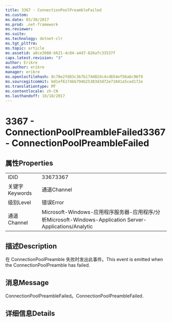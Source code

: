 ```yaml
---
title: 3367 - ConnectionPoolPreambleFailed
ms.custom: 
ms.date: 03/30/2017
ms.prod: .net-framework
ms.reviewer: 
ms.suite: 
ms.technology: dotnet-clr
ms.tgt_pltfrm: 
ms.topic: article
ms.assetid: a8ce3088-b621-4c84-a4d7-826afc33537f
caps.latest.revision: "3"
author: Erikre
ms.author: erikre
manager: erikre
ms.openlocfilehash: 8c70e2fd83c3b7b174d02dc4cd654ef56a6c96f9
ms.sourcegitcommit: bd1ef61f4bb794b25383d3d72e71041a5ced172e
ms.translationtype: MT
ms.contentlocale: zh-CN
ms.lasthandoff: 10/18/2017
---
```

# <a name="3367---connectionpoolpreamblefailed"></a><span data-ttu-id="4332b-102">3367 - ConnectionPoolPreambleFailed</span><span class="sxs-lookup"><span data-stu-id="4332b-102">3367 - ConnectionPoolPreambleFailed</span></span>
## <a name="properties"></a><span data-ttu-id="4332b-103">属性</span><span class="sxs-lookup"><span data-stu-id="4332b-103">Properties</span></span>  
  
|||  
|-|-|  
|<span data-ttu-id="4332b-104">ID</span><span class="sxs-lookup"><span data-stu-id="4332b-104">ID</span></span>|<span data-ttu-id="4332b-105">3367</span><span class="sxs-lookup"><span data-stu-id="4332b-105">3367</span></span>|  
|<span data-ttu-id="4332b-106">关键字</span><span class="sxs-lookup"><span data-stu-id="4332b-106">Keywords</span></span>|<span data-ttu-id="4332b-107">通道</span><span class="sxs-lookup"><span data-stu-id="4332b-107">Channel</span></span>|  
|<span data-ttu-id="4332b-108">级别</span><span class="sxs-lookup"><span data-stu-id="4332b-108">Level</span></span>|<span data-ttu-id="4332b-109">错误</span><span class="sxs-lookup"><span data-stu-id="4332b-109">Error</span></span>|  
|<span data-ttu-id="4332b-110">通道</span><span class="sxs-lookup"><span data-stu-id="4332b-110">Channel</span></span>|<span data-ttu-id="4332b-111">Microsoft-Windows-应用程序服务器-应用程序/分析</span><span class="sxs-lookup"><span data-stu-id="4332b-111">Microsoft-Windows-Application Server-Applications/Analytic</span></span>|  
  
## <a name="description"></a><span data-ttu-id="4332b-112">描述</span><span class="sxs-lookup"><span data-stu-id="4332b-112">Description</span></span>  
 <span data-ttu-id="4332b-113">在 ConnectionPoolPreamble 失败时发出此事件。</span><span class="sxs-lookup"><span data-stu-id="4332b-113">This event is emitted when the ConnectionPoolPreamble has failed.</span></span>  
  
## <a name="message"></a><span data-ttu-id="4332b-114">消息</span><span class="sxs-lookup"><span data-stu-id="4332b-114">Message</span></span>  
 <span data-ttu-id="4332b-115">ConnectionPoolPreambleFailed。</span><span class="sxs-lookup"><span data-stu-id="4332b-115">ConnectionPoolPreambleFailed.</span></span>  
  
## <a name="details"></a><span data-ttu-id="4332b-116">详细信息</span><span class="sxs-lookup"><span data-stu-id="4332b-116">Details</span></span>
